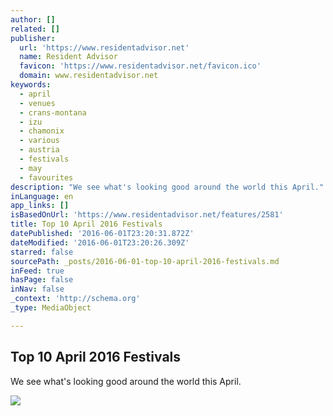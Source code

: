 ```yaml
---
author: []
related: []
publisher:
  url: 'https://www.residentadvisor.net'
  name: Resident Advisor
  favicon: 'https://www.residentadvisor.net/favicon.ico'
  domain: www.residentadvisor.net
keywords:
  - april
  - venues
  - crans-montana
  - izu
  - chamonix
  - various
  - austria
  - festivals
  - may
  - favourites
description: "We see what's looking good around the world this April."
inLanguage: en
app_links: []
isBasedOnUrl: 'https://www.residentadvisor.net/features/2581'
title: Top 10 April 2016 Festivals
datePublished: '2016-06-01T23:20:31.872Z'
dateModified: '2016-06-01T23:20:26.309Z'
starred: false
sourcePath: _posts/2016-06-01-top-10-april-2016-festivals.md
inFeed: true
hasPage: false
inNav: false
_context: 'http://schema.org'
_type: MediaObject

---
```

<article style=""><h1>Top 10 April 2016 Festivals</h1><p>We see what's looking good around the world this April.</p><img src="http://www.residentadvisor.net/images/features/2016/top10-april-2016-list.jpg" /></article>